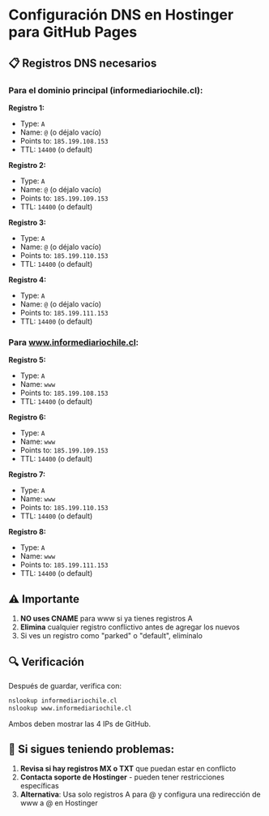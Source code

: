 # Configuración DNS en Hostinger para GitHub Pages

## 📋 Registros DNS necesarios

### Para el dominio principal (informediariochile.cl):

**Registro 1:**
- Type: `A`
- Name: `@` (o déjalo vacío)
- Points to: `185.199.108.153`
- TTL: `14400` (o default)

**Registro 2:**
- Type: `A`
- Name: `@` (o déjalo vacío)
- Points to: `185.199.109.153`
- TTL: `14400` (o default)

**Registro 3:**
- Type: `A`
- Name: `@` (o déjalo vacío)
- Points to: `185.199.110.153`
- TTL: `14400` (o default)

**Registro 4:**
- Type: `A`
- Name: `@` (o déjalo vacío)
- Points to: `185.199.111.153`
- TTL: `14400` (o default)

### Para www.informediariochile.cl:

**Registro 5:**
- Type: `A`
- Name: `www`
- Points to: `185.199.108.153`
- TTL: `14400` (o default)

**Registro 6:**
- Type: `A`
- Name: `www`
- Points to: `185.199.109.153`
- TTL: `14400` (o default)

**Registro 7:**
- Type: `A`
- Name: `www`
- Points to: `185.199.110.153`
- TTL: `14400` (o default)

**Registro 8:**
- Type: `A`
- Name: `www`
- Points to: `185.199.111.153`
- TTL: `14400` (o default)

## ⚠️ Importante

1. **NO uses CNAME** para www si ya tienes registros A
2. **Elimina** cualquier registro conflictivo antes de agregar los nuevos
3. Si ves un registro como "parked" o "default", elimínalo

## 🔍 Verificación

Después de guardar, verifica con:
```bash
nslookup informediariochile.cl
nslookup www.informediariochile.cl
```

Ambos deben mostrar las 4 IPs de GitHub.

## 🚨 Si sigues teniendo problemas:

1. **Revisa si hay registros MX o TXT** que puedan estar en conflicto
2. **Contacta soporte de Hostinger** - pueden tener restricciones específicas
3. **Alternativa**: Usa solo registros A para @ y configura una redirección de www a @ en Hostinger